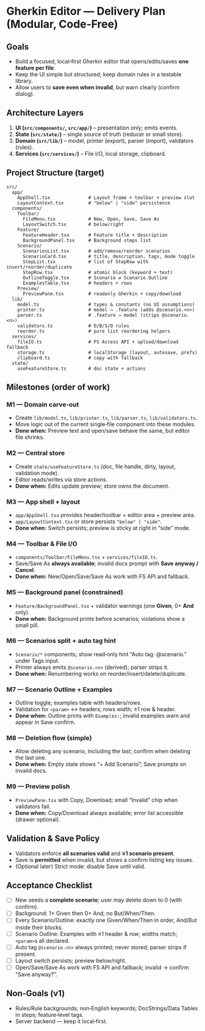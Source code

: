 # Gherkin Editor — Delivery Plan (Modular, Code‑Free)

## Goals
- Build a focused, local‑first Gherkin editor that opens/edits/saves **one feature per file**.
- Keep the UI simple but structured; keep domain rules in a testable library.
- Allow users to **save even when invalid**, but warn clearly (confirm dialog).

## Architecture Layers
1. **UI (`src/components/`, `src/app/`)** – presentation only; emits events.
2. **State (`src/state/`)** – single source of truth (reducer or small store).
3. **Domain (`src/lib/`)** – model, printer (export), parser (import), validators (rules).
4. **Services (`src/services/`)** – File I/O, local storage, clipboard.

## Project Structure (target)
```
src/
  app/
    AppShell.tsx              # Layout frame + toolbar + preview slot
    LayoutContext.tsx         # "below" | "side" persistence
  components/
    Toolbar/
      FileMenu.tsx            # New, Open, Save, Save As
      LayoutSwitch.tsx        # below/right
    Feature/
      FeatureHeader.tsx       # Feature title + description
      BackgroundPanel.tsx     # Background steps list
    Scenario/
      ScenariosList.tsx       # add/remove/reorder scenarios
      ScenarioCard.tsx        # title, description, tags, mode toggle
      StepList.tsx            # list of StepRow with insert/reorder/duplicate
      StepRow.tsx             # atomic block (keyword + text)
      OutlineToggle.tsx       # Scenario ⇄ Scenario Outline
      ExamplesTable.tsx       # headers + rows
    Preview/
      PreviewPane.tsx         # readonly Gherkin + copy/download
  lib/
    model.ts                  # types & constants (no UI assumptions)
    printer.ts                # model → .feature (adds @scenario.<n>)
    parser.ts                 # .feature → model (strips @scenario.<n>)
    validators.ts             # D/B/S/O rules
    reorder.ts                # pure list reordering helpers
  services/
    fileIO.ts                 # FS Access API + upload/download fallback
    storage.ts                # localStorage (layout, autosave, prefs)
    clipboard.ts              # copy with fallback
  state/
    useFeatureStore.ts        # doc state + actions
```

## Milestones (order of work)

### M1 — Domain carve‑out
- Create `lib/model.ts`, `lib/printer.ts`, `lib/parser.ts`, `lib/validators.ts`.
- Move logic out of the current single‑file component into these modules.
- **Done when:** Preview text and open/save behave the same, but editor file shrinks.

### M2 — Central store
- Create `state/useFeatureStore.ts` (doc, file handle, dirty, layout, validation mode).
- Editor reads/writes via store actions.
- **Done when:** Edits update preview; store owns the document.

### M3 — App shell + layout
- `app/AppShell.tsx` provides header/toolbar + editor area + preview area.
- `app/LayoutContext.tsx` or store persists `"below" | "side"`.
- **Done when:** Switch persists; preview is sticky at right in “side” mode.

### M4 — Toolbar & File I/O
- `components/Toolbar/FileMenu.tsx` + `services/fileIO.ts`.
- Save/Save As **always available**; invalid docs prompt with **Save anyway / Cancel**.
- **Done when:** New/Open/Save/Save As work with FS API and fallback.

### M5 — Background panel (constrained)
- `Feature/BackgroundPanel.tsx` + validator warnings (one **Given**, 0+ **And** only).
- **Done when:** Background prints before scenarios; violations show a small pill.

### M6 — Scenarios split + auto tag hint
- `Scenario/*` components; show read‑only hint “Auto tag: @scenario.<n>” under Tags input.
- Printer always emits `@scenario.<n>` (derived); parser strips it.
- **Done when:** Renumbering works on reorder/insert/delete/duplicate.

### M7 — Scenario Outline + Examples
- Outline toggle; examples table with headers/rows.
- Validation for `<param>` ↔ headers; rows width; ≥1 row & header.
- **Done when:** Outline prints with `Examples:`; invalid examples warn and appear in Save confirm.

### M8 — Deletion flow (simple)
- Allow deleting any scenario, including the last; confirm when deleting the last one.
- **Done when:** Empty state shows “+ Add Scenario”; Save prompts on invalid docs.

### M9 — Preview polish
- `PreviewPane.tsx` with Copy, Download; small “Invalid” chip when validators fail.
- **Done when:** Copy/Download always available; error list accessible (drawer optional).

## Validation & Save Policy
- Validators enforce **all scenarios valid** and **≥1 scenario present**.
- Save is **permitted** when invalid, but shows a confirm listing key issues.
- (Optional later) Strict mode: disable Save until valid.

## Acceptance Checklist
- [ ] New seeds a **complete scenario**; user may delete down to 0 (with confirm).
- [ ] Background: 1× Given then 0+ And; no But/When/Then.
- [ ] Every Scenario/Outline: exactly one Given/When/Then in order, And/But inside their blocks.
- [ ] Scenario Outline: Examples with ≥1 header & row; widths match; `<param>`s all declared.
- [ ] Auto tag `@scenario.<n>` always printed; never stored; parser strips if present.
- [ ] Layout switch persists; preview below/right.
- [ ] Open/Save/Save As work with FS API and fallback; invalid → confirm “Save anyway?”.

## Non‑Goals (v1)
- Rules/Rule backgrounds; non‑English keywords; DocStrings/Data Tables in steps; feature‑level tags.
- Server backend — keep it local‑first.
